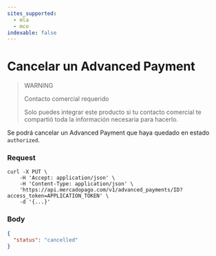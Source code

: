 ```yaml
---
sites_supported:
  - mla
  - mco
indexable: false
---
```


# Cancelar un Advanced Payment

> WARNING
>
> Contacto comercial requerido
>
> Solo puedes integrar este producto si tu contacto comercial te compartió toda la información necesaria para hacerlo.

Se podrá cancelar un Advanced Payment que haya quedado en estado `authorized`.

### Request
```curl
curl -X PUT \
    -H 'Accept: application/json' \
    -H 'Content-Type: application/json' \
    'https://api.mercadopago.com/v1/advanced_payments/ID?access_token=APPLICATION_TOKEN' \
    -d '{...}'
```

### Body
```json
{
  "status": "cancelled"
}
```
